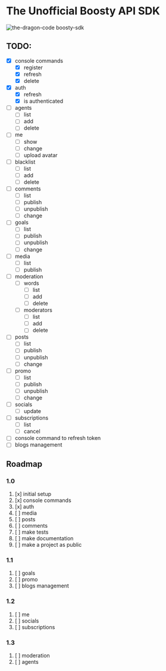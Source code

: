 # The Unofficial Boosty API SDK

![the-dragon-code boosty-sdk](https://preview.dragon-code.pro/the-dragon-code/boosty-sdk.svg?brand=laravel)

## TODO:

- [x] console commands
    - [x] register
    - [x] refresh
    - [x] delete
- [x] auth
    - [x] refresh
    - [x] is authenticated
- [ ] agents
    - [ ] list
    - [ ] add
    - [ ] delete
- [ ] me
    - [ ] show
    - [ ] change
    - [ ] upload avatar
- [ ] blacklist
    - [ ] list
    - [ ] add
    - [ ] delete
- [ ] comments
    - [ ] list
    - [ ] publish
    - [ ] unpublish
    - [ ] change
- [ ] goals
    - [ ] list
    - [ ] publish
    - [ ] unpublish
    - [ ] change
- [ ] media
    - [ ] list
    - [ ] publish
- [ ] moderation
    - [ ] words
        - [ ] list
        - [ ] add
        - [ ] delete
    - [ ] moderators
        - [ ] list
        - [ ] add
        - [ ] delete
- [ ] posts
    - [ ] list
    - [ ] publish
    - [ ] unpublish
    - [ ] change
- [ ] promo
    - [ ] list
    - [ ] publish
    - [ ] unpublish
    - [ ] change
- [ ] socials
    - [ ] update
- [ ] subscriptions
    - [ ] list
    - [ ] cancel
- [ ] console command to refresh token
- [ ] blogs management

## Roadmap

### 1.0

1. [x] initial setup
2. [x] console commands
3. [x] auth
4. [ ] media
5. [ ] posts
6. [ ] comments
7. [ ] make tests
8. [ ] make documentation
9. [ ] make a project as public

### 1.1

1. [ ] goals
2. [ ] promo
3. [ ] blogs management

### 1.2

1. [ ] me
2. [ ] socials
3. [ ] subscriptions

### 1.3

1. [ ] moderation
2. [ ] agents
